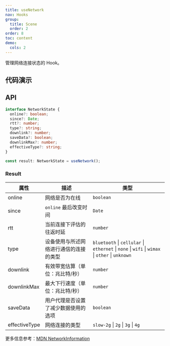```yaml
---
title: useNetwork
nav: Hooks
group:
  title: Scene
  order: 2
order: 8
toc: content
demo:
  cols: 2
---
```


管理网络连接状态的 Hook。

## 代码演示

<code src="./demo/demo1.tsx"></code>

## API

```typescript
interface NetworkState {
  online?: boolean;
  since?: Date;
  rtt?: number;
  type?: string;
  downlink?: number;
  saveData?: boolean;
  downlinkMax?: number;
  effectiveType?: string;
}

const result: NetworkState = useNetwork();
```

### Result

| 属性 | 描述 | 类型 |
| --- | --- | --- |
| online | 网络是否为在线 | `boolean` |
| since | `online` 最后改变时间 | `Date` |
| rtt | 当前连接下评估的往返时延 | `number` |
| type | 设备使用与所述网络进行通信的连接的类型 | `bluetooth` \| `cellular` \| `ethernet` \| `none` \| `wifi` \| `wimax` \| `other` \| `unknown` |
| downlink | 有效带宽估算（单位：兆比特/秒） | `number` |
| downlinkMax | 最大下行速度（单位：兆比特/秒） | `number` |
| saveData | 用户代理是否设置了减少数据使用的选项 | `boolean` |
| effectiveType | 网络连接的类型 | `slow-2g` \| `2g` \| `3g` \| `4g` |

更多信息参考：[MDN NetworkInformation](https://developer.mozilla.org/en-US/docs/Web/API/NetworkInformation)
